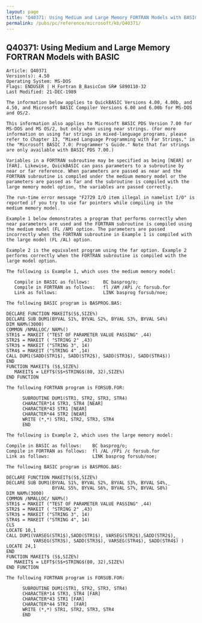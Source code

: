 ```yaml
---
layout: page
title: "Q40371: Using Medium and Large Memory FORTRAN Models with BASIC"
permalink: /pubs/pc/reference/microsoft/kb/Q40371/
---
```


## Q40371: Using Medium and Large Memory FORTRAN Models with BASIC

	Article: Q40371
	Version(s): 4.50
	Operating System: MS-DOS
	Flags: ENDUSER | H_Fortran B_BasicCom SR# S890110-32
	Last Modified: 21-DEC-1989
	
	The information below applies to QuickBASIC Versions 4.00, 4.00b, and
	4.50, and Microsoft BASIC Compiler Versions 6.00 and 6.00b for MS-DOS
	and OS/2.
	
	This information also applies to Microsoft BASIC PDS Version 7.00 for
	MS-DOS and MS OS/2, but only when using near strings. (For more
	information on using far strings in mixed-language programs, please
	refer to Chapter 13, "Mixed Language Programming with Far Strings," in
	the "Microsoft BASIC 7.0: Programmer's Guide." Note that far strings
	are only available with BASIC PDS 7.00.)
	
	Variables in a FORTRAN subroutine may be specified as being [NEAR] or
	[FAR]. Likewise, QuickBASIC can pass parameters to a subroutine by
	near or far reference. When parameters are passed as near and the
	FORTRAN subroutine is compiled under the medium memory model or the
	parameters are passed as far and the subroutine is compiled with the
	large memory model option, the variables are passed correctly.
	
	The run-time error message "F2729 I/O item illegal in namelist I/O" is
	reported if you try to use far pointers while compiling in the
	medium memory model.
	
	Example 1 below demonstrates a program that performs correctly when
	near parameters are used and the FORTRAN subroutine is compiled using
	the medium model (FL /AM) option. The parameters are passed
	incorrectly when the FORTRAN subroutine in Example 1 is compiled with
	the large model (FL /AL) option.
	
	Example 2 is the equivalent program using the far option. Example 2
	performs correctly when the FORTRAN subroutine is compiled with the
	large model option.
	
	The following is Example 1, which uses the medium memory model:
	
	   Compile in BASIC as follows:     BC basprog/o;
	   Compile in FORTRAN as follows:   fl /AM /APi /c forsub.for
	   Link as follows:                 LINK basprog forsub/noe;
	
	The following BASIC program is BASPROG.BAS:
	
	DECLARE FUNCTION MAKEIT$(S$,SIZE%)
	DECLARE SUB DUM1(BYVAL S1%, BYVAL S2%, BYVAL S3%, BYVAL S4%)
	DIM NAM%(3000)
	COMMON /NMALLOC/ NAM%()
	STR1$ = MAKEIT ("TEST OF PARAMETER VALUE PASSING" ,44)
	STR2$ = MAKEIT ( "STRING 2" ,43)
	STR3$ = MAKEIT ("STRING 3", 14)
	STR4$ = MAKEIT ("STRING 4" ,14)
	CALL DUM1(SADD(STR1$), SADD(STR2$), SADD(STR3$), SADD(STR4$))
	END
	FUNCTION MAKEIT$ (S$,SIZE%)
	   MAKEIT$ = LEFT$(S$+STRING$(80, 32),SIZE%)
	END FUNCTION
	
	The following FORTRAN program is FORSUB.FOR:
	
	      SUBROUTINE DUM1(STR1, STR2, STR3, STR4)
	      CHARACTER*14 STR3, STR4 [NEAR]
	      CHARACTER*43 STR1 [NEAR]
	      CHARACTER*44 STR2 [NEAR]
	      WRITE (*,*) STR1, STR2, STR3, STR4
	      END
	
	The following is Example 2, which uses the large memory model:
	
	Compile in BASIC as follows:    BC basprog/o;
	Compile in FORTRAN as follows:  fl /AL /FPi /c forsub.for
	Link as follows:                LINK basprog forsub/noe;
	
	The following BASIC program is BASPROG.BAS:
	
	DECLARE FUNCTION MAKEIT$(S$,SIZE%)
	DECLARE SUB DUM1(BYVAL S1%, BYVAL S2%, BYVAL S3%, BYVAL S4%,_
	                 BYVAL S5%, BYVAL S6%, BYVAL S7%, BYVAL S8%)
	DIM NAM%(3000)
	COMMON /NMALLOC/ NAM%()
	STR1$ = MAKEIT ("TEST OF PARAMETER VALUE PASSING" ,44)
	STR2$ = MAKEIT ( "STRING 2" ,43)
	STR3$ = MAKEIT ("STRING 3", 14)
	STR4$ = MAKEIT ("STRING 4", 14)
	CLS
	LOCATE 10,1
	CALL DUM1(VARSEG(STR1$),SADD(STR1$), VARSEG(STR2$),SADD(STR2$),_
	          VARSEG(STR3$), SADD(STR3$), VARSEG(STR4$), SADD(STR4$) )
	LOCATE 24,1
	END
	FUNCTION MAKEIT$ (S$,SIZE%)
	   MAKEIT$ = LEFT$(S$+STRING$(80, 32),SIZE%)
	END FUNCTION
	
	The following FORTRAN program is FORSUB.FOR:
	
	      SUBROUTINE DUM1(STR1, STR2, STR3, STR4)
	      CHARACTER*14 STR3, STR4 [FAR]
	      CHARACTER*43 STR1 [FAR]
	      CHARACTER*44 STR2  [FAR]
	      WRITE (*,*) STR1, STR2, STR3, STR4
	      END
